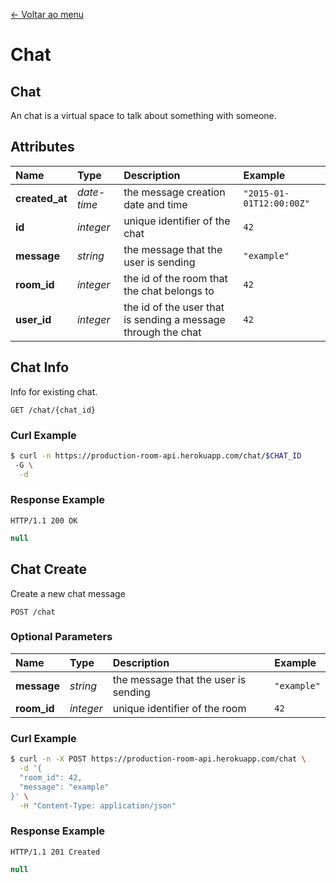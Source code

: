 [<- Voltar ao menu](/README.md#artefatos-do-projeto)


# Chat

## Chat

An chat is a virtual space to talk about something with someone.

## Attributes

| Name | Type | Description | Example |
| :--- | :--- | :--- | :--- |
| **created\_at** | _date-time_ | the message creation date and time | `"2015-01-01T12:00:00Z"` |
| **id** | _integer_ | unique identifier of the chat | `42` |
| **message** | _string_ | the message that the user is sending | `"example"` |
| **room\_id** | _integer_ | the id of the room that the chat belongs to | `42` |
| **user\_id** | _integer_ | the id of the user that is sending a message through the chat | `42` |

## Chat Info

Info for existing chat.

```text
GET /chat/{chat_id}
```

### Curl Example

```bash
$ curl -n https://production-room-api.herokuapp.com/chat/$CHAT_ID
 -G \
  -d
```

### Response Example

```text
HTTP/1.1 200 OK
```

```javascript
null
```

## Chat Create

Create a new chat message

```text
POST /chat
```

### Optional Parameters

| Name | Type | Description | Example |
| :--- | :--- | :--- | :--- |
| **message** | _string_ | the message that the user is sending | `"example"` |
| **room\_id** | _integer_ | unique identifier of the room | `42` |

### Curl Example

```bash
$ curl -n -X POST https://production-room-api.herokuapp.com/chat \
  -d '{
  "room_id": 42,
  "message": "example"
}' \
  -H "Content-Type: application/json"
```

### Response Example

```text
HTTP/1.1 201 Created
```

```javascript
null
```

